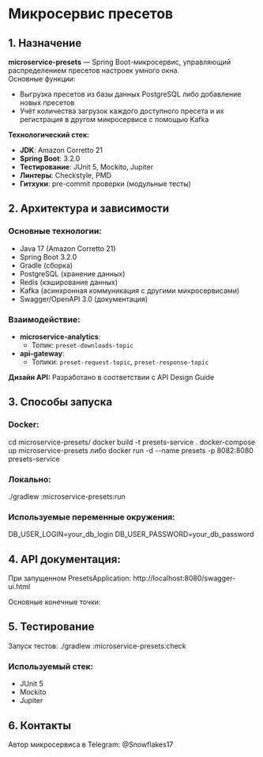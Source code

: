 # Микросервис пресетов

## 1. Назначение
**microservice-presets** — Spring Boot-микросервис, управляющий распределением пресетов настроек умного окна.  
Основные функции:
- Выгрузка пресетов из базы данных PostgreSQL либо добавление новых пресетов
- Учёт количества загрузок каждого доступного пресета и их регистрация в другом микросервисе с помощью Kafka

**Технологический стек:**
- **JDK**: Amazon Corretto 21
- **Spring Boot**: 3.2.0
- **Тестирование**: JUnit 5, Mockito, Jupiter
- **Линтеры**: Checkstyle, PMD
- **Гитхуки**: pre-commit проверки (модульные тесты)


## 2. Архитектура и зависимости
### Основные технологии:
- Java 17 (Amazon Corretto 21)
- Spring Boot 3.2.0
- Gradle (сборка)
- PostgreSQL (хранение данных)
- Redis (кэширование данных)
- Kafka (асинхронная коммуникация с другими микросервисами)
- Swagger/OpenAPI 3.0 (документация)

### Взаимодействие:
- **microservice-analytics**: 
  - Топик: `preset-downloads-topic`
- **api-gateway**: 
  - Топики: `preset-request-topic`, `preset-response-topic`

**Дизайн API:** Разработано в соответствии с API Design Guide


## 3. Способы запуска
### Docker:
cd microservice-presets/
docker build -t presets-service .
docker-compose up microservice-presets либо docker run -d --name presets -p 8082:8080 presets-service

### Локально:
./gradlew :microservice-presets:run 

### Используемые переменные окружения:
DB_USER_LOGIN=your_db_login
DB_USER_PASSWORD=your_db_password


## 4. API документация:

При запущенном PresetsApplication: http://localhost:8080/swagger-ui.html

Основные конечные точки:


## 5. Тестирование

Запуск тестов: ./gradlew :microservice-presets:check 

### Используемый стек:
- JUnit 5
- Mockito
- Jupiter


## 6. Контакты

Автор микросервиса в Telegram: @Snowflakes17
